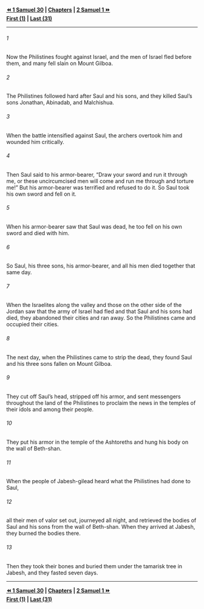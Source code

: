   
**[⏪ 1 Samuel 30](./1%20Samuel%2030.md) | [Chapters](./_index.md) | [2 Samuel 1 ⏩](../44.10%202%20Samuel/2%20Samuel%201.md)**  
**[First (1)](./1%20Samuel%201.md) | [Last (31)](1%20Samuel%2031.md)**  
  
---  
  
###### 1  
Now the Philistines fought against Israel, and the men of Israel fled before them, and many fell slain on Mount Gilboa.  
  
###### 2  
The Philistines followed hard after Saul and his sons, and they killed Saul’s sons Jonathan, Abinadab, and Malchishua.  
  
###### 3  
When the battle intensified against Saul, the archers overtook him and wounded him critically.  
  
###### 4  
Then Saul said to his armor-bearer, “Draw your sword and run it through me, or these uncircumcised men will come and run me through and torture me!” But his armor-bearer was terrified and refused to do it. So Saul took his own sword and fell on it.  
  
###### 5  
When his armor-bearer saw that Saul was dead, he too fell on his own sword and died with him.  
  
###### 6  
So Saul, his three sons, his armor-bearer, and all his men died together that same day.  
  
###### 7  
When the Israelites along the valley and those on the other side of the Jordan saw that the army of Israel had fled and that Saul and his sons had died, they abandoned their cities and ran away. So the Philistines came and occupied their cities.  
  
###### 8  
The next day, when the Philistines came to strip the dead, they found Saul and his three sons fallen on Mount Gilboa.  
  
###### 9  
They cut off Saul’s head, stripped off his armor, and sent messengers throughout the land of the Philistines to proclaim the news in the temples of their idols and among their people.  
  
###### 10  
They put his armor in the temple of the Ashtoreths and hung his body on the wall of Beth-shan.  
  
###### 11  
When the people of Jabesh-gilead heard what the Philistines had done to Saul,  
  
###### 12  
all their men of valor set out, journeyed all night, and retrieved the bodies of Saul and his sons from the wall of Beth-shan. When they arrived at Jabesh, they burned the bodies there.  
  
###### 13  
Then they took their bones and buried them under the tamarisk tree in Jabesh, and they fasted seven days.  
  
  
---  
  
**[⏪ 1 Samuel 30](./1%20Samuel%2030.md) | [Chapters](./_index.md) | [2 Samuel 1 ⏩](../44.10%202%20Samuel/2%20Samuel%201.md)**  
**[First (1)](./1%20Samuel%201.md) | [Last (31)](1%20Samuel%2031.md)**  
  
